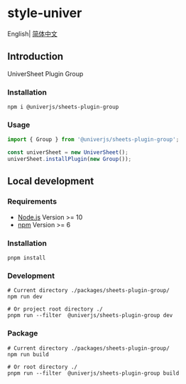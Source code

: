 # style-univer

English| [简体中文](./README-zh.md)

## Introduction

UniverSheet Plugin Group

### Installation

```shell
npm i @univerjs/sheets-plugin-group
```

### Usage

```js
import { Group } from '@univerjs/sheets-plugin-group';

const univerSheet = new UniverSheet();
univerSheet.installPlugin(new Group());
```

## Local development

### Requirements

-   [Node.js](https://nodejs.org/en/) Version >= 10
-   [npm](https://www.npmjs.com/) Version >= 6

### Installation

```
pnpm install
```

### Development

```
# Current directory ./packages/sheets-plugin-group/
npm run dev

# Or project root directory ./
pnpm run --filter  @univerjs/sheets-plugin-group dev
```

### Package

```
# Current directory ./packages/sheets-plugin-group/
npm run build

# Or root directory ./
pnpm run --filter  @univerjs/sheets-plugin-group build
```
